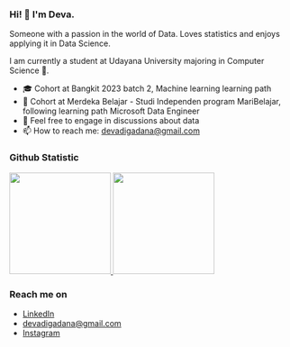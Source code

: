### Hi! 👋 I'm Deva.

Someone with a passion in the world of Data. Loves statistics and enjoys applying it in Data Science.

I am currently a student at Udayana University majoring in Computer Science 🏫.

- 🎓 Cohort at Bangkit 2023 batch 2, Machine learning learning path
- 📖 Cohort at Merdeka Belajar - Studi Independen program MariBelajar, following learning path Microsoft Data Engineer
- 💬 Feel free to engage in discussions about data
- 📫 How to reach me: devadigadana@gmail.com


  
### Github Statistic
<p align="left">
<a href="https://github.com/Bagusdevaa">
  <img height="180em" src="https://github-readme-stats-eight-theta.vercel.app/api?username=Bagusdevaa&show_icons=true&theme=algolia&include_all_commits=true&count_private=true"/>
  <img height="180em" src="https://github-readme-stats-eight-theta.vercel.app/api/top-langs/?username=Bagusdevaa&layout=compact&langs_count=8&theme=algolia"/>
</a>
</p>

### Reach me on
- <a href="https://linkedin.com/in/bagus-deva/">LinkedIn</a>
- devadigadana@gmail.com
- <a href="https://instagram.com/bagusdevaddp">Instagram</a>

